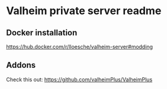 # Valheim private server readme

## Docker installation

https://hub.docker.com/r/lloesche/valheim-server#modding

## Addons

Check this out:
https://github.com/valheimPlus/ValheimPlus
